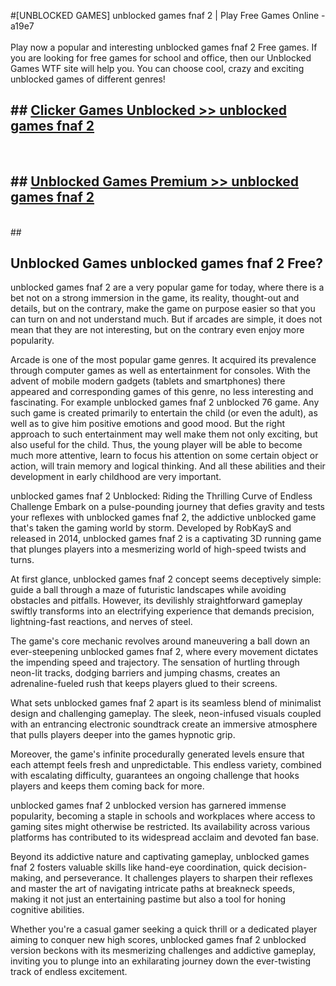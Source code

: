 #[UNBLOCKED GAMES] unblocked games fnaf 2 | Play Free Games Online - a19e7 <br>
<br>
Play now a popular and interesting unblocked games fnaf 2 Free games. If you are looking for free games for school and office, then our Unblocked Games WTF site will help you. You can choose cool, crazy and exciting unblocked games of different genres!


## ##  [Clicker Games Unblocked >> unblocked games fnaf 2](http://freeplayer.one?title=unblocked_games_fnaf_2&ref=22)
  <br>

##  ## [Unblocked Games Premium >> unblocked games fnaf 2](http://freeplayer.one?title=unblocked_games_fnaf_2&ref=22)
  <br>
  ##



## Unblocked Games unblocked games fnaf 2 Free?

unblocked games fnaf 2 are a very popular game for today, where there is a bet not on a strong immersion in the game, its reality, thought-out and details, but on the contrary, make the game on purpose easier so that you can turn on and not understand much. But if arcades are simple, it does not mean that they are not interesting, but on the contrary even enjoy more popularity.

Arcade is one of the most popular game genres. It acquired its prevalence through computer games as well as entertainment for consoles. With the advent of mobile modern gadgets (tablets and smartphones) there appeared and corresponding games of this genre, no less interesting and fascinating. For example unblocked games fnaf 2 unblocked 76 game. Any such game is created primarily to entertain the child (or even the adult), as well as to give him positive emotions and good mood. But the right approach to such entertainment may well make them not only exciting, but also useful for the child. Thus, the young player will be able to become much more attentive, learn to focus his attention on some certain object or action, will train memory and logical thinking. And all these abilities and their development in early childhood are very important.

unblocked games fnaf 2 Unblocked: Riding the Thrilling Curve of Endless Challenge
Embark on a pulse-pounding journey that defies gravity and tests your reflexes with unblocked games fnaf 2, the addictive unblocked game that's taken the gaming world by storm. Developed by RobKayS and released in 2014, unblocked games fnaf 2 is a captivating 3D running game that plunges players into a mesmerizing world of high-speed twists and turns.

At first glance, unblocked games fnaf 2 concept seems deceptively simple: guide a ball through a maze of futuristic landscapes while avoiding obstacles and pitfalls. However, its devilishly straightforward gameplay swiftly transforms into an electrifying experience that demands precision, lightning-fast reactions, and nerves of steel.

The game's core mechanic revolves around maneuvering a ball down an ever-steepening unblocked games fnaf 2, where every movement dictates the impending speed and trajectory. The sensation of hurtling through neon-lit tracks, dodging barriers and jumping chasms, creates an adrenaline-fueled rush that keeps players glued to their screens.

What sets unblocked games fnaf 2 apart is its seamless blend of minimalist design and challenging gameplay. The sleek, neon-infused visuals coupled with an entrancing electronic soundtrack create an immersive atmosphere that pulls players deeper into the games hypnotic grip.

Moreover, the game's infinite procedurally generated levels ensure that each attempt feels fresh and unpredictable. This endless variety, combined with escalating difficulty, guarantees an ongoing challenge that hooks players and keeps them coming back for more.

unblocked games fnaf 2 unblocked version has garnered immense popularity, becoming a staple in schools and workplaces where access to gaming sites might otherwise be restricted. Its availability across various platforms has contributed to its widespread acclaim and devoted fan base.

Beyond its addictive nature and captivating gameplay, unblocked games fnaf 2 fosters valuable skills like hand-eye coordination, quick decision-making, and perseverance. It challenges players to sharpen their reflexes and master the art of navigating intricate paths at breakneck speeds, making it not just an entertaining pastime but also a tool for honing cognitive abilities.

Whether you're a casual gamer seeking a quick thrill or a dedicated player aiming to conquer new high scores, unblocked games fnaf 2 unblocked version beckons with its mesmerizing challenges and addictive gameplay, inviting you to plunge into an exhilarating journey down the ever-twisting track of endless excitement.